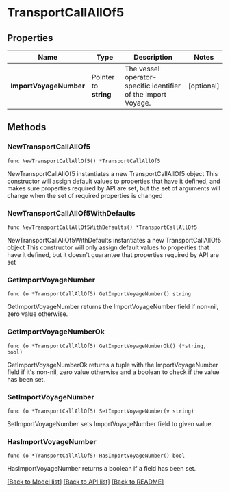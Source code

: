 # TransportCallAllOf5

## Properties

Name | Type | Description | Notes
------------ | ------------- | ------------- | -------------
**ImportVoyageNumber** | Pointer to **string** | The vessel operator-specific identifier of the import Voyage. | [optional] 

## Methods

### NewTransportCallAllOf5

`func NewTransportCallAllOf5() *TransportCallAllOf5`

NewTransportCallAllOf5 instantiates a new TransportCallAllOf5 object
This constructor will assign default values to properties that have it defined,
and makes sure properties required by API are set, but the set of arguments
will change when the set of required properties is changed

### NewTransportCallAllOf5WithDefaults

`func NewTransportCallAllOf5WithDefaults() *TransportCallAllOf5`

NewTransportCallAllOf5WithDefaults instantiates a new TransportCallAllOf5 object
This constructor will only assign default values to properties that have it defined,
but it doesn't guarantee that properties required by API are set

### GetImportVoyageNumber

`func (o *TransportCallAllOf5) GetImportVoyageNumber() string`

GetImportVoyageNumber returns the ImportVoyageNumber field if non-nil, zero value otherwise.

### GetImportVoyageNumberOk

`func (o *TransportCallAllOf5) GetImportVoyageNumberOk() (*string, bool)`

GetImportVoyageNumberOk returns a tuple with the ImportVoyageNumber field if it's non-nil, zero value otherwise
and a boolean to check if the value has been set.

### SetImportVoyageNumber

`func (o *TransportCallAllOf5) SetImportVoyageNumber(v string)`

SetImportVoyageNumber sets ImportVoyageNumber field to given value.

### HasImportVoyageNumber

`func (o *TransportCallAllOf5) HasImportVoyageNumber() bool`

HasImportVoyageNumber returns a boolean if a field has been set.


[[Back to Model list]](../README.md#documentation-for-models) [[Back to API list]](../README.md#documentation-for-api-endpoints) [[Back to README]](../README.md)


